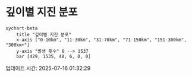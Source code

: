 # 깊이별 지진 분포

```mermaid
xychart-beta
    title "깊이별 지진 분포"
    x-axis ["0-10km", "11-30km", "31-70km", "71-150km", "151-300km", "300km+"]
    y-axis "발생 횟수" 0 --> 1537
    bar [429, 1535, 48, 6, 0, 0]
```

업데이트 시간: 2025-07-16 01:32:29
